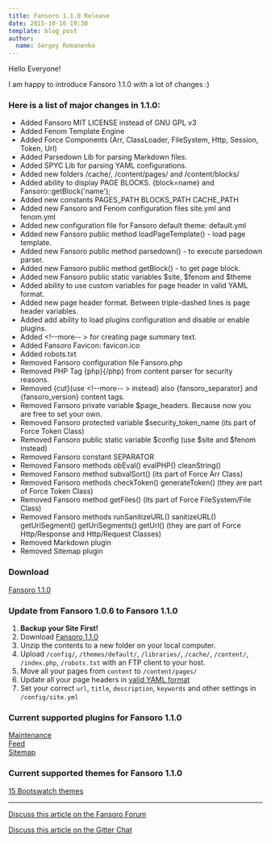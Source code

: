 ```yaml
---
title: Fansoro 1.1.0 Release
date: 2015-10-16 19:30
template: blog_post
author:
  name: Sergey Romanenko
---
```


Hello Everyone!   

I am happy to introduce Fansoro 1.1.0 with a lot of changes :)    

### Here is a list of major changes in 1.1.0:  
* Added Fansoro MIT LICENSE instead of GNU GPL v3
* Added Fenom Template Engine
* Added Force Components (Arr, ClassLoader, FileSystem, Http, Session, Token, Url)
* Added Parsedown Lib for parsing Markdown files.
* Added SPYC Lib for parsing YAML configurations.
* Added new folders /cache/, /content/pages/ and /content/blocks/
* Added ability to display PAGE BLOCKS. {block=name} and Fansoro::getBlock('name');
* Added new constants PAGES_PATH BLOCKS_PATH CACHE_PATH
* Added new Fansoro and Fenom configuration files site.yml and fenom.yml
* Added new configuration file for Fansoro default theme: default.yml
* Added new Fansoro public method loadPageTemplate() - load page template.
* Added new Fansoro public method parsedown() - to execute parsedown parser.
* Added new Fansoro public method getBlock() - to get page block.
* Added new Fansoro public static variables $site, $fenom and $theme
* Added ability to use custom variables for page header in valid YAML format.
* Added new page header format. Between triple-dashed lines is page header variables.
* Added add ability to load plugins configuration and disable or enable plugins.
* Added <!--more-- > for creating page summary text.
* Added Fansoro Favicon: favicon.ico
* Added robots.txt
* Removed Fansoro configuration file Fansoro.php
* Removed PHP Tag {php}{/php} from content parser for security reasons.
* Removed {cut}(use <!--more-- > instead) also {fansoro_separator} and {fansoro_version} content tags.
* Removed Fansoro private variable $page_headers. Because now you are free to set your own.
* Removed Fansoro protected variable $security_token_name (its part of Force Token Class)
* Removed Fansoro public static variable $config (use $site and $fenom instead)
* Removed Fansoro constant SEPARATOR
* Removed Fansoro methods obEval() evalPHP() cleanString()
* Removed Fansoro method subvalSort() (its part of Force Arr Class)
* Removed Fansoro methods checkToken() generateToken() (they are part of Force Token Class)
* Removed Fansoro method getFiles() (its part of Force FileSystem/File Class)
* Removed Fansoro methods runSanitizeURL() sanitizeURL() getUriSegment() getUriSegments() getUrl() (they are part of Force Http/Response and Http/Request Classes)
* Removed Markdown plugin
* Removed Sitemap plugin


### Download  
[<i class="fa fa-download"></i> Fansoro 1.1.0](https://github.com/fansoro-cms/fansoro/releases/download/v1.1.0/fansoro-1.1.0.zip)  

### Update from Fansoro 1.0.6 to Fansoro 1.1.0  
1. **Backup your Site First!**    
2. Download [Fansoro 1.1.0](https://github.com/fansoro-cms/fansoro/releases/download/v1.1.0/fansoro-1.1.0.zip)    
3. Unzip the contents to a new folder on your local computer.  
4. Upload `/config/`, `/themes/default/`, `/libraries/`, `/cache/`, `/content/`,  `/index.php`, `/robots.txt` with an FTP client to your host.  
5. Move all your pages from `content` to `/content/pages/`  
6. Update all your page headers in [valid YAML format](http://fansoro.org/documentation/content/pages-headers)
7. Set your correct `url`, `title`, `description`, `keywords` and other settings in `/config/site.yml`

### Current supported plugins for Fansoro 1.1.0  
[Maintenance](https://github.com/fansoro-cms/fansoro-plugin-maintenance)  
[Feed](https://github.com/fansoro-cms/fansoro-plugin-feed)   
[Sitemap](https://github.com/fansoro-cms/fansoro-plugin-sitemap)   

### Current supported themes for Fansoro 1.1.0
[15 Bootswatch themes](https://github.com/fansoro-cms/fansoro-theme-bootswatch)   

<hr>  

[<i class="fa fa-comments"></i> Discuss this article on the Fansoro Forum](http://forum.fansoro.org/discussion/39/fansoro-1-1-0-release)  

[<i class="fa fa-comments"></i> Discuss this article on the Gitter Chat](https://gitter.im/fansoro-cms/fansoro)  
